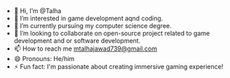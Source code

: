 - 👋 Hi, I’m @Talha
- 👀 I’m interested in game development aqnd coding.
- 🌱 I’m currently pursuing my computer science degree.
- 💞️ I’m looking to collaborate on open-source project related to game development and or software development. 
- 📫 How to reach me mtalhajawad739@gmail.com
- 😄 Pronouns: He/him
- ⚡ Fun fact: I'm passionate about creating immersive gaming experience!

<!---
Talha-lonewolf05/Talha-lonewolf05 is a ✨ special ✨ repository because its `README.md` (this file) appears on your GitHub profile.
You can click the Preview link to take a look at your changes.
--->
